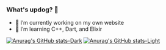 ### What's updog? 👋

- 🔭 I’m currently working on my own website
- 🌱 I’m learning C++, Dart, and Elixir

[![Anurag's GitHub stats-Dark](https://github-readme-stats.vercel.app/api?username=nnhoang215&show_icons=true&theme=dark#gh-dark-mode-only)](https://github.com/anuraghazra/github-readme-stats#gh-dark-mode-only)
[![Anurag's GitHub stats-Light](https://github-readme-stats.vercel.app/api?username=nnhoang215&show_icons=true&theme=default#gh-light-mode-only)](https://github.com/anuraghazra/github-readme-stats#gh-light-mode-only)

<!-- ![Snake animation](https://github.com/nnhoang215/nnhoang215/blob/output/github-contribution-grid-snake.svg) -->
